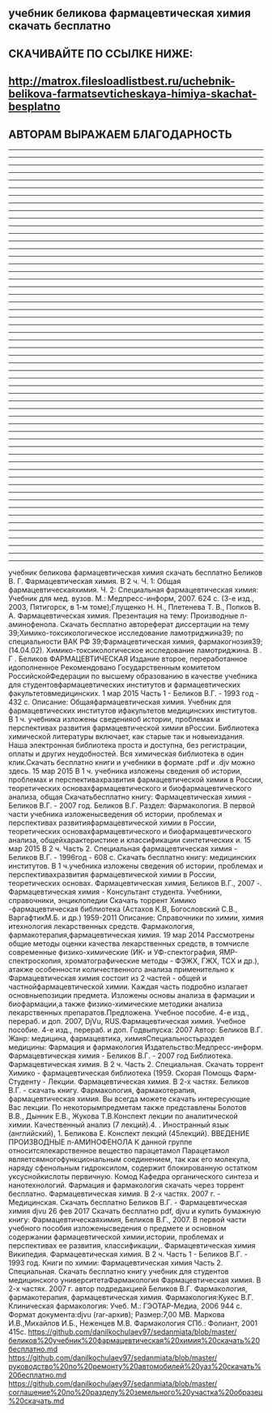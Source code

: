 учебник беликова фармацевтическая химия скачать бесплатно
--------------------------------------------------
СКАЧИВАЙТЕ ПО ССЫЛКЕ НИЖЕ:
--------------------------------------------------
http://matrox.filesloadlistbest.ru/uchebnik-belikova-farmatsevticheskaya-himiya-skachat-besplatno
--------------------------------------------------
АВТОРАМ ВЫРАЖАЕМ БЛАГОДАРНОСТЬ
--------------------------------------------------
--------------------------------------------------
--------------------------------------------------
--------------------------------------------------
--------------------------------------------------
--------------------------------------------------
--------------------------------------------------
--------------------------------------------------
--------------------------------------------------
--------------------------------------------------
--------------------------------------------------
--------------------------------------------------
--------------------------------------------------
--------------------------------------------------
--------------------------------------------------
--------------------------------------------------
--------------------------------------------------
--------------------------------------------------
--------------------------------------------------
--------------------------------------------------
--------------------------------------------------
--------------------------------------------------
--------------------------------------------------
--------------------------------------------------
--------------------------------------------------
--------------------------------------------------
--------------------------------------------------
--------------------------------------------------
--------------------------------------------------
--------------------------------------------------
--------------------------------------------------
--------------------------------------------------
--------------------------------------------------
--------------------------------------------------
--------------------------------------------------
--------------------------------------------------
--------------------------------------------------
--------------------------------------------------
--------------------------------------------------
--------------------------------------------------
--------------------------------------------------
--------------------------------------------------
--------------------------------------------------
--------------------------------------------------
--------------------------------------------------
--------------------------------------------------
--------------------------------------------------
--------------------------------------------------
--------------------------------------------------
--------------------------------------------------
--------------------------------------------------
--------------------------------------------------
--------------------------------------------------
--------------------------------------------------
--------------------------------------------------
--------------------------------------------------
учебник беликова фармацевтическая химия скачать бесплатно Беликов В. Г. Фармацевтическая химия. В 2 ч. Ч. 1: Общая фармацевтическаяхимия. Ч. 2: Специальная фармацевтическая химия: Учебник для мед. вузов. М.: Медпресс-информ, 2007. 624 с. (3-е изд., 2003, Пятигорск, в 1-м томе);Глущенко Н. Н., Плетенева Т. В., Попков В. А. Фармацевтическая химия. Презентация на тему: Производные п-аминофенола. Скачать бесплатно автореферат диссертации на тему 39;Химико-токсикологическое исследование ламотриджина39; по специальности ВАК РФ 39;Фармацевтическая химия, фармакогнозия39; (14.04.02). Химико-токсикологическое исследование ламотриджина. В . Г . Беликов ФАРМАЦЕВТИЧЕСКАЯ Издание второе, переработанное идополненное Рекомендовано Государственным комитетом РоссийскойФедерации по высшему образованию в качестве учебника для студентовфармацевтических институтов и фармацевтических факультетовмедицинских. 1 мар 2015  Часть 1 - Беликов В.Г. - 1993 год - 432 с. Описание: Общаяфармацевтическая химия. Учебник для фармацевтических институтов ифакультетов медицинских институтов. В 1 ч. учебника изложены сведенияоб истории, проблемах и перспективах развития фармацевтической химии вРоссии. Библиотека химической литературы включает, как старые так и новыеиздания. Наша электронная библиотека проста и доступна, без регистрации, оплаты и других неудобностей. Вся химическая библиотека в один клик.Скачать бесплатно книги и учебники в формате .pdf и .djv можно здесь. 15 мар 2015  В 1 ч. учебника изложены сведения об истории, проблемах и перспективахразвития фармацевтической химии в России, теоретических основахфармацевтического и биофармацевтического анализа, общая  Скачатьбесплатно книгу:  Фармацевтическая химия - Беликов В.Г. - 2007 год. Беликов В.Г. Раздел: Фармакология. В первой части учебника изложенысведения об истории, проблемах и перспективах развитияфармацевтической химии в России, теоретических основахфармацевтического и биофармацевтического анализа, общейхарактеристике и классификации синтетических и. 15 мар 2015  В 2 ч. Часть 2. Специальная фармацевтическая химия - Беликов В.Г. - 1996год - 608 с.  Скачать бесплатно книгу:  медицинских институтов. В 1 ч.учебника изложены сведения об истории, проблемах и перспективахразвития фармацевтической химии в России, теоретических основах. Фармацевтическая химия, Беликов В.Г., 2007 -. Фармацевтическая химия - Консультант студента. Учебники, справочники, энциклопедии  Скачать торрент Химико -фармацевтическая библиотека (Астахов К.В, Богословский С.В., ВаргафтикМ.Б. и др.) 1959-2011  Описание: Справочники по химии, химия итехнология лекарственных средств. Фармакология, фармакотерапия,фармацевтическая химия. 19 мар 2014  Рассмотрены общие методы оценки качества лекарственных средств, в томчисле современные физико-химические (ИК- и УФ-спектография, ЯМР-спектроскопия, хроматографические методы - ФЭЖХ, ГЖХ, ТСХ и др.), атакже особенности количественного анализа применительно к
Фармацевтическая химия состоит из 2 частей - общей и частнойфармацевтической химии. Каждая часть подробно излагает основныепозиции предмета. Изложены основы анализа в фармации и биофармации,а также физико-химические методики анализа лекарственных препаратов.Предложена. Учебное пособие. 4-е изд., перераб. и доп. 2007, DjVu, RUS.Фармацевтическая химия. Учебное пособие. 4-е изд., перераб. и доп. Годвыпуска: 2007 Автор: Беликов В.Г. Жанр: медицина, фармацевтика, химияСпециальностьраздел медицины: Фармация и фармакология Издательство:Медпресс-информ. Фармацевтическая химия - Беликов В.Г. - 2007 год  Библиотека. Фармацевтическая химия. В 2 ч. Часть 2. Специальная. Скачать торрент Химико - фармацевтическая библиотека (1959. Скорая Помощь Фарм-Студенту - Лекции. Фармацевтическая химия. В 2-х частях. Беликов В.Г. - скачать книгу. Фармакология, фармакотерапия, фармацевтическая химия. Вы всегда можете скачать интересующие Вас лекции. По некоторымпредметам также представлены  Болотов В.В., Дынник Е.В., Жукова Т.В.Конспект лекции по аналитической химии. Качественный анализ (7 лекций).4. . Иностранный язык (английский), 1. Беликова Е. Конспект лекций (45лекций). ВВЕДЕНИЕ ПРОИЗВОДНЫЕ п-АМИНОФЕНОЛА К данной группе относитсялекарственное вещество парацетамол Парацетамол являетсямногофункциональным соединением, так как его молекула, наряду сфенольным гидроксилом, содержит блокированную остатком уксуснойкислоты первичную. Комод  Кафедра органического синтеза и нанотехнологий. Фармация и фармакология скачать через торрент бесплатно. Фармацевтическая химия. В 2-х частях. 2007 г. - Медицинская. Скачать бесплатно Беликов В.Г. - Фармацевтическая химия djvu
26 фев 2017  Скачать бесплатно pdf, djvu и купить бумажную книгу: Фармацевтическаяхимия, Беликов В.Г., 2007. В первой части учебного пособия изложенысведения о предмете и основном содержании фармацевтической химии,истории, проблемах и перспективах ее развития, классификации,. Фармацевтическая химия  Википедия. Фармацевтическая химия. В 2 ч. Часть 1 - Беликов В.Г. - 1993 год. Книги по химии: Фармацевтическая химия Часть 2. Специальная. Скачать бесплатно книгу учебник для студентов медицинского университетаФармакология Фармацевтическая химия. В 2-х частях. 2007 г. автор подредакцией Беликов В.Г. Фармакология, фармакотерапия, фармацевтическая химия. Фармакология:Кукес В.Г. Клиническая фармакология: Учеб.  М.: ГЭОТАР-Медиа, 2006 944 с. Формат документа:djvu (rar-архив); Размер:7,00 MB. Маркова И.В.,Михайлов И.Б., Неженцев М.В. Фармакология  СПб.: Фолиант, 2001  415с.
https://github.com/danilkochulaev97/sedanmiata/blob/master/беликов%20учебник%20фармацевтическая%20химия%20скачать%20бесплатно.md
https://github.com/danilkochulaev97/sedanmiata/blob/master/руководство%20по%20ремонту%20автомобилей%20уаз%20скачать%20бесплатно.md
https://github.com/danilkochulaev97/sedanmiata/blob/master/соглашение%20по%20разделу%20земельного%20участка%20образец%20скачать.md
